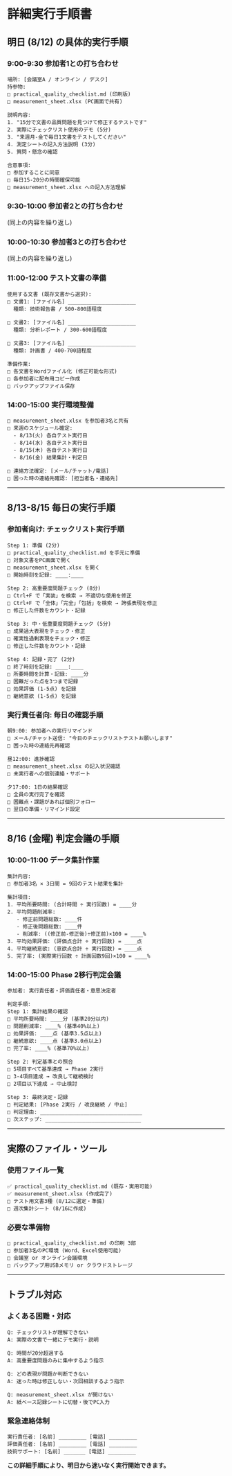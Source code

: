 # 詳細実行手順書

## **明日 (8/12) の具体的実行手順**

### **9:00-9:30 参加者1との打ち合わせ**
```
場所: [会議室A / オンライン / デスク]
持参物: 
□ practical_quality_checklist.md (印刷版)
□ measurement_sheet.xlsx (PC画面で共有)

説明内容:
1. "15分で文書の品質問題を見つけて修正するテストです"
2. 実際にチェックリスト使用のデモ (5分)
3. "来週月-金で毎日1文書をテストしてください"
4. 測定シートの記入方法説明 (3分)
5. 質問・懸念の確認

合意事項:
□ 参加することに同意
□ 毎日15-20分の時間確保可能
□ measurement_sheet.xlsx への記入方法理解
```

### **9:30-10:00 参加者2との打ち合わせ** 
(同上の内容を繰り返し)

### **10:00-10:30 参加者3との打ち合わせ**
(同上の内容を繰り返し)

### **11:00-12:00 テスト文書の準備**
```
使用する文書 (既存文書から選択):
□ 文書1: [ファイル名] ______________________
  種類: 技術報告書 / 500-800語程度
  
□ 文書2: [ファイル名] ______________________  
  種類: 分析レポート / 300-600語程度
  
□ 文書3: [ファイル名] ______________________
  種類: 計画書 / 400-700語程度

準備作業:
□ 各文書をWordファイル化 (修正可能な形式)
□ 各参加者に配布用コピー作成
□ バックアップファイル保存
```

### **14:00-15:00 実行環境整備**
```
□ measurement_sheet.xlsx を参加者3名と共有
□ 来週のスケジュール確定:
  - 8/13(火) 各自テスト実行日
  - 8/14(水) 各自テスト実行日  
  - 8/15(木) 各自テスト実行日
  - 8/16(金) 結果集計・判定日

□ 連絡方法確定: [メール/チャット/電話]
□ 困った時の連絡先確認: [担当者名・連絡先]
```

---

## **8/13-8/15 毎日の実行手順**

### **参加者向け: チェックリスト実行手順**
```
Step 1: 準備 (2分)
□ practical_quality_checklist.md を手元に準備
□ 対象文書をPC画面で開く
□ measurement_sheet.xlsx を開く  
□ 開始時刻を記録: ____:____

Step 2: 高重要度問題チェック (8分)
□ Ctrl+F で「実装」を検索 → 不適切な使用を修正
□ Ctrl+F で「全体」「完全」「包括」を検索 → 誇張表現を修正
□ 修正した件数をカウント・記録

Step 3: 中・低重要度問題チェック (5分)
□ 成果過大表現をチェック・修正
□ 確実性過剰表現をチェック・修正
□ 修正した件数をカウント・記録

Step 4: 記録・完了 (2分)  
□ 終了時刻を記録: ____:____
□ 所要時間を計算・記録: ____分
□ 困難だった点を3つまで記録
□ 効果評価 (1-5点) を記録
□ 継続意欲 (1-5点) を記録
```

### **実行責任者向: 毎日の確認手順**
```
朝9:00: 参加者への実行リマインド
□ メール/チャット送信: "今日のチェックリストテストお願いします"
□ 困った時の連絡先再確認

昼12:00: 進捗確認
□ measurement_sheet.xlsx の記入状況確認
□ 未実行者への個別連絡・サポート

夕17:00: 1日の結果確認  
□ 全員の実行完了を確認
□ 困難点・課題があれば個別フォロー
□ 翌日の準備・リマインド設定
```

---

## **8/16 (金曜) 判定会議の手順**

### **10:00-11:00 データ集計作業**
```
集計内容:
□ 参加者3名 × 3日間 = 9回のテスト結果を集計

集計項目:
1. 平均所要時間: (合計時間 ÷ 実行回数) = ____分
2. 平均問題削減率: 
   - 修正前問題総数: ____件
   - 修正後問題総数: ____件  
   - 削減率: ((修正前-修正後)÷修正前)×100 = ____%
3. 平均効果評価: (評価点合計 ÷ 実行回数) = ____点
4. 平均継続意欲: (意欲点合計 ÷ 実行回数) = ____点  
5. 完了率: (実際実行回数 ÷ 計画回数9回)×100 = ____%
```

### **14:00-15:00 Phase 2移行判定会議**
```
参加者: 実行責任者・評価責任者・意思決定者

判定手順:
Step 1: 集計結果の確認
□ 平均所要時間: ____分 (基準20分以内)
□ 問題削減率: ____% (基準40%以上)
□ 効果評価: ____点 (基準3.5点以上)
□ 継続意欲: ____点 (基準3.0点以上)
□ 完了率: ____% (基準70%以上)

Step 2: 判定基準との照合
□ 5項目すべて基準達成 → Phase 2実行
□ 3-4項目達成 → 改良して継続検討
□ 2項目以下達成 → 中止検討

Step 3: 最終決定・記録
□ 判定結果: [Phase 2実行 / 改良継続 / 中止]
□ 判定理由: _________________________________
□ 次ステップ: _______________________________
```

---

## **実際のファイル・ツール**

### **使用ファイル一覧**
```
✅ practical_quality_checklist.md (既存・実用可能)
✅ measurement_sheet.xlsx (作成完了)
□ テスト用文書3種 (8/12に選定・準備)
□ 週次集計シート (8/16に作成)
```

### **必要な準備物**
```
□ practical_quality_checklist.md の印刷 3部
□ 参加者3名のPC環境 (Word、Excel使用可能)
□ 会議室 or オンライン会議環境
□ バックアップ用USBメモリ or クラウドストレージ
```

---

## **トラブル対応**

### **よくある困難・対応**
```
Q: チェックリストが理解できない
A: 実際の文書で一緒にデモ実行・説明

Q: 時間が20分超過する  
A: 高重要度問題のみに集中するよう指示

Q: どの表現が問題か判断できない
A: 迷った時は修正しない・次回相談するよう指示

Q: measurement_sheet.xlsx が開けない
A: 紙ベース記録シートに切替・後でPC入力
```

### **緊急連絡体制**
```
実行責任者: [名前] _________ [電話] _________
評価責任者: [名前] _________ [電話] _________  
技術サポート: [名前] _______ [電話] _________
```

**この詳細手順により、明日から迷いなく実行開始できます。**